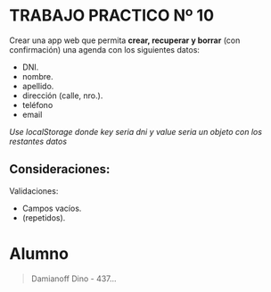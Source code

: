# TRABAJO PRACTICO Nº 10

Crear una app web que permita **crear, recuperar y borrar** (con confirmación) 
una agenda con los siguientes datos:

- DNI.
- nombre.
- apellido.
- dirección (calle, nro.).
- teléfono
- email 

_Use localStorage donde key seria dni y value seria un objeto con los restantes datos_

## Consideraciones:
Validaciones:
 - Campos vacíos.
 - (repetidos).

# Alumno
> Damianoff Dino - 437...